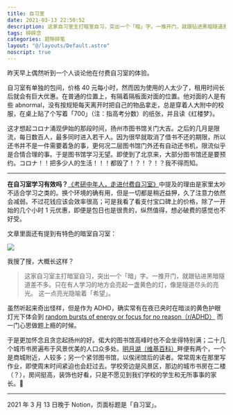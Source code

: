 ```yaml
---
title: 自习室
date: 2021-03-13 22:50:52
description: 这家自习室主打暗室自习，突出一个「暗」字。一推开门，就跟钻进黑暗隧道差不多。只在有人学习的地方会亮起一盏黄色的灯，像是隧道尽头的亮光。 这一点亮光隐喻着「希望」。
tags: 碎碎念
categories: 题隙碎笔
layout: "@/layouts/Default.astro"
noscript: true
---
```


昨天早上偶然听到一个人谈论他在付费自习室的体验。

自习室有单独的包间，价格 40 元每小时，然而因为使用的人太少了，租用时间长后就会有巨大优惠。在普通的位置上，有隔着隔板面对面的位置。他对面的人是有些 abnormal，没有按规矩每天离开时把自己的物品拿走，总是穿着人大附中的校服，在桌上贴了个写着「700」（注：指高考分数）的纸张，并且读《红楼梦》。

这才想起コロナ涌现伊始的那段时间，扬州市图书馆关门大吉。之后的几月是限流，每日数百人，最多同时进入若干人。因为很早就取消了借书不还的期限，所以还书并不是一件需要着急的事，更何况二层图书馆门外还有自动还书机，限流似乎是合情合理的事。于是图书馆学习无望。即使到了北京来，大部分图书馆还是要预约。コロナ！！把多少人的生活！！！都毁了！？！？！？我不得而知。

---

**在自习室学习有效吗？**[《考研中年人，走进付费自习室》](https://telegra.ph/%E8%80%83%E7%A0%94%E4%B8%AD%E5%B9%B4%E4%BA%BA%E8%B5%B0%E8%BF%9B%E4%BB%98%E8%B4%B9%E8%87%AA%E4%B9%A0%E5%AE%A4-01-09)中提及的理由是家里太吵不适合学习之类的。换个环境的确有用，但是一切都是稍近益狎，久了注意力依然会减弱。不过花钱应该会效率很高；可是我看了看支付宝口碑上的价格，除了一开始的几个小时 1 元优惠，即便是包日也是很贵的，纵然值得，想必破费的感觉也不好受。

文章里面还有提到有特色的暗室自习室：

![](https://legra.ph/file/d632a46875e58fa1c3361.jpg)

我搜了搜，大概长这样？

> 这家自习室主打暗室自习，突出一个「暗」字。一推开门，就跟钻进黑暗隧道差不多。只在有人学习的地方会亮起一盏黄色的灯，像是隧道尽头的亮光。 这一点亮光隐喻着「希望」。

虽然听起来奇出怪样，但是作为 ADHD，确实常有在夜已央时在暗淡的黄色护眼灯光下体会到 [random bursts of energy or focus for no reason（r/ADHD）](https://www.reddit.com/r/ADHD/comments/c4gytt/adhd_at_night_random_bursts_of_energy_or_focus/?utm_source=amp&utm_medium=&utm_content=post_title&ampcid=1*1jn0zn6*cid*YW1wLWhac251bldPMlpVc19VNUl5djJEMFE.) 而一门心思做题上瘾的时候。

于是更加怀念且贪恋起扬州的好。偌大的图书馆高峰时也不会坐得特别满；二十几个城市书房遍布于风景优美的人口众多处。[明月湖（维基百科）](https://zh.m.wikipedia.org/zh-hans/%E6%98%8E%E6%9C%88%E6%B9%96)畔便有两个，一个是商城附近，人较多；另一个紧邻图书馆，以俟闭馆后的读者。常常周末在那里写作业，即使周末时间紧迫也会赶过去。学校旁边是风景区，那边的城市书房在二楼（？），房间挺高，装饰也好看，只是不愿见到我们学校的学生和无所事事的家长。📝

* * *

2021 年 3 月 13 日晚于 Notion，页面标题是「自习室」。
